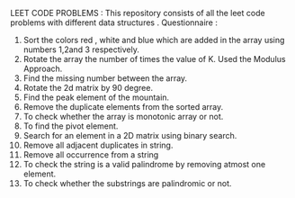 LEET CODE PROBLEMS 
: This repository consists of all the leet code problems with different data structures . 
Questionnaire : 
1. Sort the colors red , white and blue which are added in the array using numbers 1,2and 3 respectively.
2. Rotate the array the number of times the value of K. Used the Modulus Approach.
3. Find the missing number between the array.
4. Rotate the 2d matrix by 90 degree.
5. Find the peak element of the mountain.
6. Remove the duplicate elements from the sorted array.
7. To check whether the array is monotonic array or not.
8. To find the pivot element.
9. Search for an element in a 2D matrix using binary search.
10. Remove all adjacent duplicates in string.
11. Remove all occurrence from a string
12. To check the string is a valid palindrome by removing atmost one element.
13. To check whether the substrings are palindromic or not.
